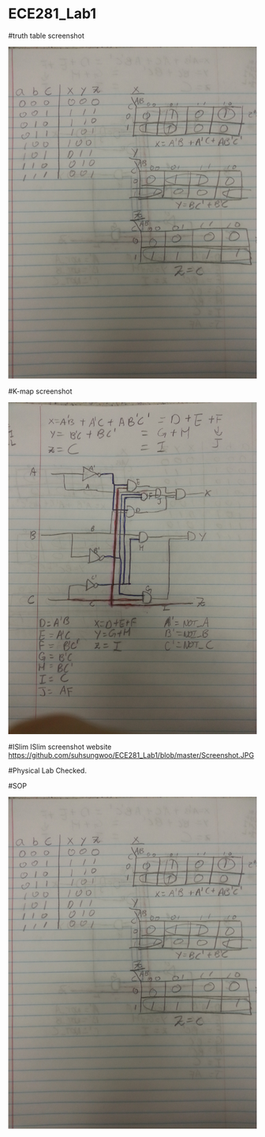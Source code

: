 ECE281_Lab1
===========


#truth table screenshot

![Screenshot](Truth_Table.jpg)

#K-map screenshot

![Screenshot](k-map_diagram.jpg)

#ISlim
ISlim screenshot website https://github.com/suhsungwoo/ECE281_Lab1/blob/master/Screenshot.JPG 

#Physical Lab
Checked.

#SOP

![Screenshot](SOP.jpg)

